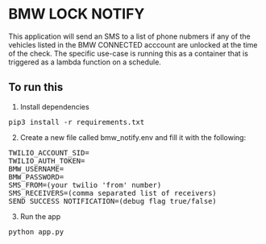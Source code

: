 # BMW LOCK NOTIFY
This application will send an SMS to a list of phone nubmers if any of the vehicles listed in the BMW CONNECTED acccount are unlocked at the time of the check.
The specific use-case is running this as a container that is triggered as a lambda function on a schedule.


## To run this
1. Install dependencies
<pre>pip3 install -r requirements.txt</pre>
2. Create a new file called bmw_notify.env and fill it with the following:
<pre>
TWILIO_ACCOUNT_SID=
TWILIO_AUTH_TOKEN=
BMW_USERNAME=
BMW_PASSWORD=
SMS_FROM=(your twilio 'from' number)
SMS_RECEIVERS=(comma separated list of receivers)
SEND_SUCCESS_NOTIFICATION=(debug flag true/false)
</pre>
3. Run the app
<pre>python app.py</pre>
